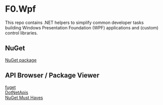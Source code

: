 # F0.Wpf
This repo contains .NET helpers to simplify common developer tasks building Windows Presentation Foundation (WPF) applications and (custom) control libraries.

## NuGet
[NuGet package](https://www.nuget.org/packages/F0.Wpf/)

## API Browser / Package Viewer
[fuget](https://www.fuget.org/packages/F0.Wpf)\
[DotNetApis](http://dotnetapis.com/pkg/F0.Wpf)\
[NuGet Must Haves](https://nugetmusthaves.com/Package/F0.Wpf)

